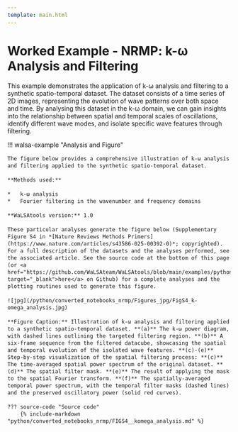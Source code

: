 ```yaml
---
template: main.html
---
```


# Worked Example - NRMP: k-ω Analysis and Filtering

This example demonstrates the application of k-ω analysis and filtering to a synthetic spatio-temporal dataset. The dataset consists of a time series of 2D images, representing the evolution of wave patterns over both space and time. By analysing this dataset in the k-ω domain, we can gain insights into the relationship between spatial and temporal scales of oscillations, identify different wave modes, and isolate specific wave features through filtering.

!!! walsa-example "Analysis and Figure"

    The figure below provides a comprehensive illustration of k-ω analysis and filtering applied to the synthetic spatio-temporal dataset.

    **Methods used:**

    *   k-ω analysis
    *   Fourier filtering in the wavenumber and frequency domains

    **WaLSAtools version:** 1.0

    These particular analyses generate the figure below (Supplementary Figure S4 in *[Nature Reviews Methods Primers](https://www.nature.com/articles/s43586-025-00392-0)*; copyrighted). For a full description of the datasets and the analyses performed, see the associated article. See the source code at the bottom of this page (or <a href="https://github.com/WaLSAteam/WaLSAtools/blob/main/examples/python/Worked_examples__NRMP/FIGS4__komega_analysis.ipynb" target="_blank">here</a> on Github) for a complete analyses and the plotting routines used to generate this figure.

    ![jpg](/python/converted_notebooks_nrmp/Figures_jpg/FigS4_k-omega_analysis.jpg)

    **Figure Caption:** Illustration of k-ω analysis and filtering applied to a synthetic spatio-temporal dataset. **(a)** The k-ω power diagram, with dashed lines outlining the targeted filtering region. **(b)** A six-frame sequence from the filtered datacube, showcasing the spatial and temporal evolution of the isolated wave features. **(c)-(e)** Step-by-step visualization of the spatial filtering process: **(c)** The time-averaged spatial power spectrum of the original dataset. **(d)** The spatial filter mask. **(e)** The result of applying the mask to the spatial Fourier transform. **(f)** The spatially-averaged temporal power spectrum, with the temporal filter masks (dashed lines) and the preserved oscillatory power (solid red curves).

    ??? source-code "Source code"
        {% include-markdown "python/converted_notebooks_nrmp/FIGS4__komega_analysis.md" %}

